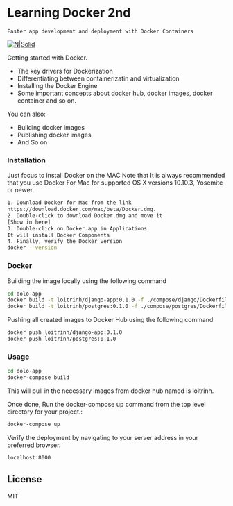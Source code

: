 # Learning Docker 2nd
```Faster app development and deployment with Docker Containers```

[![N|Solid](https://dt-cdn.net/assets/images/content/resources/docker-c-0e3b80d791.png)](https://www.docker.com)

Getting started with Docker.
  - The key drivers for Dockerization
  - Differentiating between containerizatin and virtualization
  - Installing the Docker Engine
  - Some important concepts about docker hub, docker images, docker container and so on.

You can also:
  - Building docker images
  - Publishing docker images
  - And So on


### Installation
Just focus to install Docker on the MAC
Note that It is always recommended that you use Docker For Mac for supported OS X versions 10.10.3, Yosemite or newer.

```sh
1. Download Docker for Mac from the link
https://download.docker.com/mac/beta/Docker.dmg.
2. Double-click to download Docker.dmg and move it
[Show in here]
3. Double-click on Docker.app in Applications
It will install Docker Components
4. Finally, verify the Docker version
docker --version
```
### Docker
Building the image locally using the following command
```sh
cd dolo-app
docker build -t loitrinh/django-app:0.1.0 -f ./compose/django/Dockerfile .
docker build -t loitrinh/postgres:0.1.0 -f ./compose/postgres/Dockerfile .
```
Pushing all created images to Docker Hub using the following command
```sh
docker push loitrinh/django-app:0.1.0
docker push loitrinh/postgres:0.1.0
```
### Usage
```sh
cd dolo-app
docker-compose build
```
This will pull in the necessary images from docker hub named is loitrinh.

Once done, Run the docker-compose up command from the top level directory for your project.:

```sh
docker-compose up
```

Verify the deployment by navigating to your server address in your preferred browser.

```sh
localhost:8000
```
License
----
MIT
